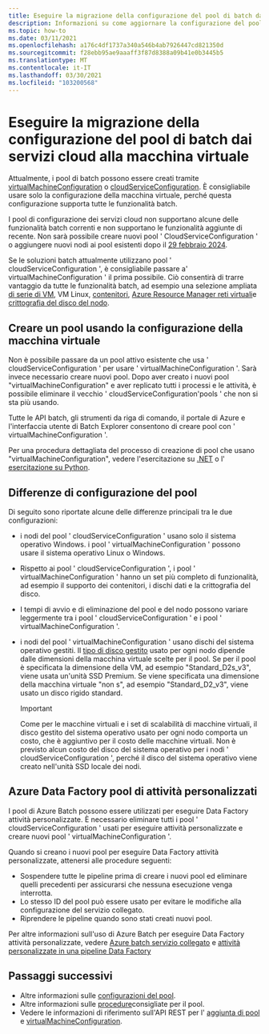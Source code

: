 ```yaml
---
title: Eseguire la migrazione della configurazione del pool di batch dai servizi cloud alle macchine virtuali
description: Informazioni su come aggiornare la configurazione del pool alla configurazione più recente e consigliata
ms.topic: how-to
ms.date: 03/11/2021
ms.openlocfilehash: a176c4df1737a340a546b4ab7926447cd821350d
ms.sourcegitcommit: f28ebb95ae9aaaff3f87d8388a09b41e0b3445b5
ms.translationtype: MT
ms.contentlocale: it-IT
ms.lasthandoff: 03/30/2021
ms.locfileid: "103200568"
---
```

# <a name="migrate-batch-pool-configuration-from-cloud-services-to-virtual-machine"></a>Eseguire la migrazione della configurazione del pool di batch dai servizi cloud alla macchina virtuale

Attualmente, i pool di batch possono essere creati tramite [virtualMachineConfiguration](/rest/api/batchservice/pool/add#virtualmachineconfiguration) o [cloudServiceConfiguration](/rest/api/batchservice/pool/add#cloudserviceconfiguration). È consigliabile usare solo la configurazione della macchina virtuale, perché questa configurazione supporta tutte le funzionalità batch.

I pool di configurazione dei servizi cloud non supportano alcune delle funzionalità batch correnti e non supportano le funzionalità aggiunte di recente. Non sarà possibile creare nuovi pool ' CloudServiceConfiguration ' o aggiungere nuovi nodi ai pool esistenti dopo il [29 febbraio 2024](https://azure.microsoft.com/updates/azure-batch-cloudserviceconfiguration-pools-will-be-retired-on-29-february-2024/).

Se le soluzioni batch attualmente utilizzano pool ' cloudServiceConfiguration ', è consigliabile passare a' virtualMachineConfiguration ' il prima possibile. Ciò consentirà di trarre vantaggio da tutte le funzionalità batch, ad esempio una selezione ampliata [di serie di VM](batch-pool-vm-sizes.md), VM Linux, [contenitori](batch-docker-container-workloads.md), [Azure Resource Manager reti virtuali](batch-virtual-network.md)e [crittografia del disco del nodo](disk-encryption.md).

## <a name="create-a-pool-using-virtual-machine-configuration"></a>Creare un pool usando la configurazione della macchina virtuale

Non è possibile passare da un pool attivo esistente che usa ' cloudServiceConfiguration ' per usare ' virtualMachineConfiguration '. Sarà invece necessario creare nuovi pool. Dopo aver creato i nuovi pool "virtualMachineConfiguration" e aver replicato tutti i processi e le attività, è possibile eliminare il vecchio ' cloudServiceConfiguration'pools ' che non si sta più usando.

Tutte le API batch, gli strumenti da riga di comando, il portale di Azure e l'interfaccia utente di Batch Explorer consentono di creare pool con ' virtualMachineConfiguration '.

Per una procedura dettagliata del processo di creazione di pool che usano "virtualMachineConfiguration", vedere l'esercitazione su [.NET](tutorial-parallel-dotnet.md) o l' [esercitazione su Python](tutorial-parallel-python.md).

## <a name="pool-configuration-differences"></a>Differenze di configurazione del pool

Di seguito sono riportate alcune delle differenze principali tra le due configurazioni:

- i nodi del pool ' cloudServiceConfiguration ' usano solo il sistema operativo Windows. i pool ' virtualMachineConfiguration ' possono usare il sistema operativo Linux o Windows.
- Rispetto ai pool ' cloudServiceConfiguration ', i pool ' virtualMachineConfiguration ' hanno un set più completo di funzionalità, ad esempio il supporto dei contenitori, i dischi dati e la crittografia del disco.
- I tempi di avvio e di eliminazione del pool e del nodo possono variare leggermente tra i pool ' cloudServiceConfiguration ' e i pool ' virtualMachineConfiguration '.
- i nodi del pool ' virtualMachineConfiguration ' usano dischi del sistema operativo gestiti. Il [tipo di disco gestito](../virtual-machines/disks-types.md) usato per ogni nodo dipende dalle dimensioni della macchina virtuale scelte per il pool. Se per il pool è specificata la dimensione della VM, ad esempio "Standard_D2s_v3", viene usata un'unità SSD Premium. Se viene specificata una dimensione della macchina virtuale "non s", ad esempio "Standard_D2_v3", viene usato un disco rigido standard.

   > [!IMPORTANT]
   > Come per le macchine virtuali e i set di scalabilità di macchine virtuali, il disco gestito del sistema operativo usato per ogni nodo comporta un costo, che è aggiuntivo per il costo delle macchine virtuali. Non è previsto alcun costo del disco del sistema operativo per i nodi ' cloudServiceConfiguration ', perché il disco del sistema operativo viene creato nell'unità SSD locale dei nodi.

## <a name="azure-data-factory-custom-activity-pools"></a>Azure Data Factory pool di attività personalizzati

I pool di Azure Batch possono essere utilizzati per eseguire Data Factory attività personalizzate. È necessario eliminare tutti i pool ' cloudServiceConfiguration ' usati per eseguire attività personalizzate e creare nuovi pool ' virtualMachineConfiguration '.

Quando si creano i nuovi pool per eseguire Data Factory attività personalizzate, attenersi alle procedure seguenti:

- Sospendere tutte le pipeline prima di creare i nuovi pool ed eliminare quelli precedenti per assicurarsi che nessuna esecuzione venga interrotta.
- Lo stesso ID del pool può essere usato per evitare le modifiche alla configurazione del servizio collegato.
- Riprendere le pipeline quando sono stati creati nuovi pool.

Per altre informazioni sull'uso di Azure Batch per eseguire Data Factory attività personalizzate, vedere [Azure batch servizio collegato](../data-factory/compute-linked-services.md#azure-batch-linked-service) e  [attività personalizzate in una pipeline Data Factory](../data-factory/transform-data-using-dotnet-custom-activity.md)

## <a name="next-steps"></a>Passaggi successivi

- Altre informazioni sulle [configurazioni del pool](nodes-and-pools.md#configurations).
- Altre informazioni sulle [procedure](best-practices.md#pools)consigliate per il pool.
- Vedere le informazioni di riferimento sull'API REST per l' [aggiunta di pool](/rest/api/batchservice/pool/add) e [virtualMachineConfiguration](/rest/api/batchservice/pool/add#virtualmachineconfiguration).